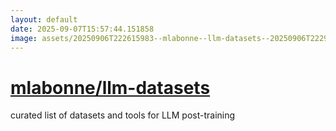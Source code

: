 ```yaml
---
layout: default
date: 2025-09-07T15:57:44.151858
image: assets/20250906T222615983--mlabonne--llm-datasets--20250906T222906514--cropped.png
---
```


# [mlabonne/llm-datasets](https://github.com/mlabonne/llm-datasets)

curated list of datasets and tools for LLM post-training
